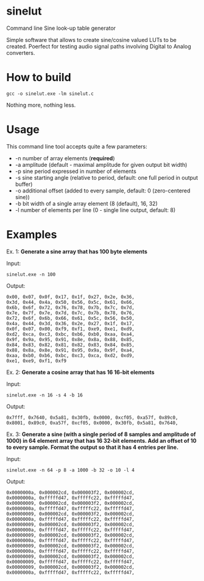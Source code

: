 # sinelut
Command line Sine look-up table generator

Simple software that allows to create sine/cosine valued LUTs to be created. Poerfect for testing audio signal paths involving Digital to Analog converters.

# How to build

`gcc -o sinelut.exe -lm sinelut.c`

Nothing more, nothing less.

# Usage

This command line tool accepts quite a few parameters:

-  -n             number of array elements (**required**)
-  -a             amplitude (default - maximal amplitude for given output bit width)
-  -p             sine period expressed in number of elements
-  -s             sine starting angle (relative to period, default: one full period in output buffer)
-  -o             additional offset (added to every sample, default: 0 (zero-centered sine))
-  -b             bit width of a single array element (8 (default), 16, 32)
-  -l             number of elements per line  (0 - single line output, default: 8)

# Examples

Ex. 1: **Generate a sine array that has 100 byte elements**

Input:

`sinelut.exe -n 100`

Output:

``` 
0x00, 0x07, 0x0f, 0x17, 0x1f, 0x27, 0x2e, 0x36,
0x3d, 0x44, 0x4a, 0x50, 0x56, 0x5c, 0x61, 0x66,
0x6b, 0x6f, 0x72, 0x76, 0x78, 0x7b, 0x7c, 0x7d,
0x7e, 0x7f, 0x7e, 0x7d, 0x7c, 0x7b, 0x78, 0x76,
0x72, 0x6f, 0x6b, 0x66, 0x61, 0x5c, 0x56, 0x50,
0x4a, 0x44, 0x3d, 0x36, 0x2e, 0x27, 0x1f, 0x17,
0x0f, 0x07, 0x00, 0xf9, 0xf1, 0xe9, 0xe1, 0xd9,
0xd2, 0xca, 0xc3, 0xbc, 0xb6, 0xb0, 0xaa, 0xa4,
0x9f, 0x9a, 0x95, 0x91, 0x8e, 0x8a, 0x88, 0x85,
0x84, 0x83, 0x82, 0x81, 0x82, 0x83, 0x84, 0x85,
0x88, 0x8a, 0x8e, 0x91, 0x95, 0x9a, 0x9f, 0xa4,
0xaa, 0xb0, 0xb6, 0xbc, 0xc3, 0xca, 0xd2, 0xd9,
0xe1, 0xe9, 0xf1, 0xf9
```


Ex. 2: **Generate a cosine array that has 16 16-bit elements**

Input:

`sinelut.exe -n 16 -s 4 -b 16`

Output:

```
0x7fff, 0x7640, 0x5a81, 0x30fb, 0x0000, 0xcf05, 0xa57f, 0x89c0,
0x8001, 0x89c0, 0xa57f, 0xcf05, 0x0000, 0x30fb, 0x5a81, 0x7640,
```

Ex. 3: **Generate a sine (with a single period of 8 samples and amplitude of 1000) in 64 element array that has 16 32-bit elements. Add an offset of 10 to every sample. Format the output so that it has 4 entries per line.**


Input:

`sinelut.exe -n 64 -p 8 -a 1000 -b 32 -o 10 -l 4`

Output:

```
0x0000000a, 0x000002cd, 0x000003f2, 0x000002cd,
0x0000000a, 0xfffffd47, 0xfffffc22, 0xfffffd47,
0x00000009, 0x000002cd, 0x000003f2, 0x000002cd,
0x0000000a, 0xfffffd47, 0xfffffc22, 0xfffffd47,
0x00000009, 0x000002cd, 0x000003f2, 0x000002cd,
0x0000000a, 0xfffffd47, 0xfffffc22, 0xfffffd47,
0x00000009, 0x000002cd, 0x000003f2, 0x000002cd,
0x0000000a, 0xfffffd47, 0xfffffc22, 0xfffffd47,
0x00000009, 0x000002cd, 0x000003f2, 0x000002cd,
0x0000000a, 0xfffffd47, 0xfffffc22, 0xfffffd47,
0x00000009, 0x000002cd, 0x000003f2, 0x000002cd,
0x0000000a, 0xfffffd47, 0xfffffc22, 0xfffffd47,
0x00000009, 0x000002cd, 0x000003f2, 0x000002cd,
0x00000009, 0xfffffd47, 0xfffffc22, 0xfffffd47,
0x00000009, 0x000002cd, 0x000003f2, 0x000002cd,
0x0000000a, 0xfffffd47, 0xfffffc22, 0xfffffd47,
```

